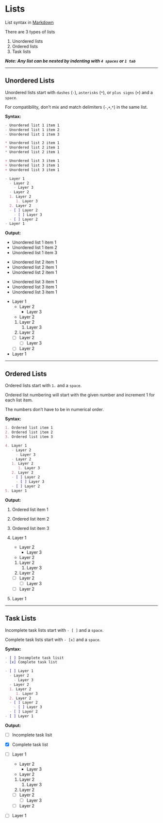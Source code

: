 # Lists

List syntax in [Markdown](markdown/Markdown.md)

There are 3 types of lists
1. Unordered lists
2. Ordered lists
3. Task lists

***Note: Any list can be nested by indenting with `4 spaces` or `1 tab`***

---


## Unordered Lists

Unordered lists start with `dashes` (`-`), `asterisks` (`*`), or `plus signs` (`+`) and a `space`.

For compatibility, don’t mix and match delimiters (`-`,`+`,`*`) in the same list.

**Syntax:**

```md
- Unordered list 1 item 1
- Unordered list 1 item 2
- Unordered list 1 item 3

* Unordered list 2 item 1
* Unordered list 2 item 1
* Unordered list 2 item 1

+ Unordered list 3 item 1
+ Unordered list 3 item 1
+ Unordered list 3 item 1

- Layer 1
  - Layer 2
    - Layer 3
  - Layer 2
  1. Layer 2
     1. Layer 3
  2. Layer 2
  - [ ] Layer 2
    - [ ] Layer 3 
  - [ ] Layer 2
- Layer 1
```

**Output:**

- Unordered list 1 item 1
- Unordered list 1 item 2
- Unordered list 1 item 3

* Unordered list 2 item 1
* Unordered list 2 item 1
* Unordered list 2 item 1

+ Unordered list 3 item 1
+ Unordered list 3 item 1
+ Unordered list 3 item 1

- Layer 1
  - Layer 2
    - Layer 3
  - Layer 2
  1. Layer 2
     1. Layer 3
  2. Layer 2
  - [ ] Layer 2
    - [ ] Layer 3 
  - [ ] Layer 2
- Layer 1

---


## Ordered Lists

Ordered lists start with `1.` and a `space`. 

Ordered list numbering will start with the given number and increment 1 for each list item.

The numbers don’t have to be in numerical order.

**Syntax:**

```md
1. Ordered list item 1
2. Ordered list item 2
3. Ordered list item 3

4. Layer 1
   - Layer 2
     - Layer 3
   - Layer 2
   1. Layer 2
      1. Layer 3
   2. Layer 2
   - [ ] Layer 2
     - [ ] Layer 3 
   - [ ] Layer 2
5. Layer 1
```

**Output:**

1. Ordered list item 1
2. Ordered list item 2
3. Ordered list item 3

4. Layer 1
   - Layer 2
     - Layer 3
   - Layer 2
   1. Layer 2
      1. Layer 3
   2. Layer 2
   - [ ] Layer 2
     - [ ] Layer 3 
   - [ ] Layer 2
5. Layer 1

---


## Task Lists

Incomplete task lists start with `- [ ]` and a `space`.

Complete task lists start with `- [x]` and a `space`.

**Syntax:**

```md
- [ ] Incomplete task lisit
- [x] Complete task list

- [ ] Layer 1
  - Layer 2
    - Layer 3
  - Layer 2
  1. Layer 2
     1. Layer 3
  2. Layer 2
  - [ ] Layer 2
    - [ ] Layer 3 
  - [ ] Layer 2
- [ ] Layer 1
```

**Output:**

- [ ] Incomplete task lisit
- [x] Complete task list

- [ ] Layer 1
  - Layer 2
    - Layer 3
  - Layer 2
  1. Layer 2
     1. Layer 3
  2. Layer 2
  - [ ] Layer 2
    - [ ] Layer 3 
  - [ ] Layer 2
- [ ] Layer 1